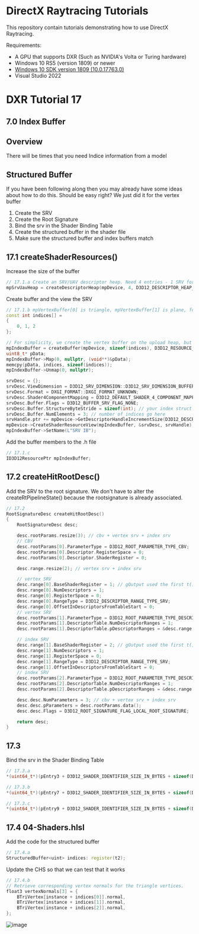 DirectX Raytracing Tutorials
============
This repository contain tutorials demonstrating how to use DirectX Raytracing.

Requirements:
- A GPU that supports DXR (Such as NVIDIA's Volta or Turing hardware)
- Windows 10 RS5 (version 1809) or newer
- [Windows 10 SDK version 1809 (10.0.17763.0)](https://developer.microsoft.com/en-us/windows/downloads/sdk-archive)
- Visual Studio 2022

# DXR Tutorial 17

## 7.0 Index Buffer

## Overview
There will be times that you need Indice information from a model

## Structured Buffer
If you have been following along then you may already have some ideas about how to do this.  Should be easy right? We just did it for the vertex buffer
1.  Create the SRV
2.  Create the Root Signature
3.  Bind the srv in the Shader Binding Table
4.  Create the structured buffer in the shader file
5.  Make sure the structured buffer and index buffers match

## 17.1 createShaderResources()
Increase the size of the buffer
```c++
// 17.1.a Create an SRV/UAV descriptor heap. Need 4 entries - 1 SRV for the scene and 1 UAV for the output, 1 for the vertex information, and now one for the Index buffer
mpSrvUavHeap = createDescriptorHeap(mpDevice, 4, D3D12_DESCRIPTOR_HEAP_TYPE_CBV_SRV_UAV, true);
```
Create buffer and the view the SRV
```c++
// 17.1.b mpVertexBuffer[0] is triangle, mpVertexBuffer[1] is plane, for this excercise we are only doing indices for the triangle
const int indices[] =
{
    0, 1, 2
};

// For simplicity, we create the vertex buffer on the upload heap, but that's not required
mpIndexBuffer = createBuffer(mpDevice, sizeof(indices), D3D12_RESOURCE_FLAG_NONE, D3D12_RESOURCE_STATE_GENERIC_READ, kUploadHeapProps);
uint8_t* pData;
mpIndexBuffer->Map(0, nullptr, (void**)&pData);
memcpy(pData, indices, sizeof(indices));
mpIndexBuffer->Unmap(0, nullptr);

srvDesc = {};
srvDesc.ViewDimension = D3D12_SRV_DIMENSION::D3D12_SRV_DIMENSION_BUFFER;
srvDesc.Format = DXGI_FORMAT::DXGI_FORMAT_UNKNOWN;
srvDesc.Shader4ComponentMapping = D3D12_DEFAULT_SHADER_4_COMPONENT_MAPPING;
srvDesc.Buffer.Flags = D3D12_BUFFER_SRV_FLAG_NONE;
srvDesc.Buffer.StructureByteStride = sizeof(int); // your index struct size goes here
srvDesc.Buffer.NumElements = 3; // number of indices go here
srvHandle.ptr += mpDevice->GetDescriptorHandleIncrementSize(D3D12_DESCRIPTOR_HEAP_TYPE_CBV_SRV_UAV);
mpDevice->CreateShaderResourceView(mpIndexBuffer, &srvDesc, srvHandle);
mpIndexBuffer->SetName(L"SRV IB");
```
Add the buffer members to the .h file
```c++
// 17.1.c
ID3D12ResourcePtr mpIndexBuffer;
```

## 17.2 createHitRootDesc()
Add the SRV to the root signature. We don't have to alter the createRtPipelineState() because the rootsignature is already associated.
```c++
// 17.2
RootSignatureDesc createHitRootDesc()
{
    RootSignatureDesc desc;

    desc.rootParams.resize(3); // cbv + vertex srv + index srv
    // CBV
    desc.rootParams[0].ParameterType = D3D12_ROOT_PARAMETER_TYPE_CBV;
    desc.rootParams[0].Descriptor.RegisterSpace = 0;
    desc.rootParams[0].Descriptor.ShaderRegister = 0;

    desc.range.resize(2); // vertex srv + index srv

    // vertex SRV
    desc.range[0].BaseShaderRegister = 1; // gOutput used the first t() register in the shader
    desc.range[0].NumDescriptors = 1;
    desc.range[0].RegisterSpace = 0;
    desc.range[0].RangeType = D3D12_DESCRIPTOR_RANGE_TYPE_SRV;
    desc.range[0].OffsetInDescriptorsFromTableStart = 0;
    // vertex SRV
    desc.rootParams[1].ParameterType = D3D12_ROOT_PARAMETER_TYPE_DESCRIPTOR_TABLE;
    desc.rootParams[1].DescriptorTable.NumDescriptorRanges = 1;
    desc.rootParams[1].DescriptorTable.pDescriptorRanges = &desc.range[0];

    // index SRV
    desc.range[1].BaseShaderRegister = 2; // gOutput used the first t() register in the shader
    desc.range[1].NumDescriptors = 1;
    desc.range[1].RegisterSpace = 0;
    desc.range[1].RangeType = D3D12_DESCRIPTOR_RANGE_TYPE_SRV;
    desc.range[1].OffsetInDescriptorsFromTableStart = 0;
    // index SRV
    desc.rootParams[2].ParameterType = D3D12_ROOT_PARAMETER_TYPE_DESCRIPTOR_TABLE;
    desc.rootParams[2].DescriptorTable.NumDescriptorRanges = 1;
    desc.rootParams[2].DescriptorTable.pDescriptorRanges = &desc.range[1];

    desc.desc.NumParameters = 3; // cbv + vertex srv + index srv
    desc.desc.pParameters = desc.rootParams.data();
    desc.desc.Flags = D3D12_ROOT_SIGNATURE_FLAG_LOCAL_ROOT_SIGNATURE;

    return desc;
}
```

## 17.3 
Bind the srv in the Shader Binding Table
```c++
// 17.3.a
*(uint64_t*)(pEntry3 + D3D12_SHADER_IDENTIFIER_SIZE_IN_BYTES + sizeof(D3D12_GPU_VIRTUAL_ADDRESS) * 2) = heapStart + mpDevice->GetDescriptorHandleIncrementSize(D3D12_DESCRIPTOR_HEAP_TYPE_CBV_SRV_UAV) * 3; //  index SRV comes 3 after the program id
```
```c++
// 17.3.b
*(uint64_t*)(pEntry7 + D3D12_SHADER_IDENTIFIER_SIZE_IN_BYTES + sizeof(D3D12_GPU_VIRTUAL_ADDRESS) * 2) = heapStart + mpDevice->GetDescriptorHandleIncrementSize(D3D12_DESCRIPTOR_HEAP_TYPE_CBV_SRV_UAV) * 3; // The index SRV comes 3 after the program id
```

```c++
// 17.3.c
*(uint64_t*)(pEntry9 + D3D12_SHADER_IDENTIFIER_SIZE_IN_BYTES + sizeof(D3D12_GPU_VIRTUAL_ADDRESS) * 2) = heapStart + mpDevice->GetDescriptorHandleIncrementSize(D3D12_DESCRIPTOR_HEAP_TYPE_CBV_SRV_UAV) * 3; // The index SRV comes 3 after the program id
```

## 17.4 04-Shaders.hlsl
Add the code for the structured buffer
```c++
// 17.4.a
StructuredBuffer<uint> indices: register(t2);
```
Update the CHS so that we can test that it works
```c++
// 17.4.b
// Retrieve corresponding vertex normals for the triangle vertices.
float3 vertexNormals[3] = {
    BTriVertex[instance + indices[0]].normal,
    BTriVertex[instance + indices[1]].normal,
    BTriVertex[instance + indices[2]].normal,
};
```

![image](https://user-images.githubusercontent.com/17934438/222509414-c22fc5bd-a7cc-48d5-adc1-ec018cdda216.png)

